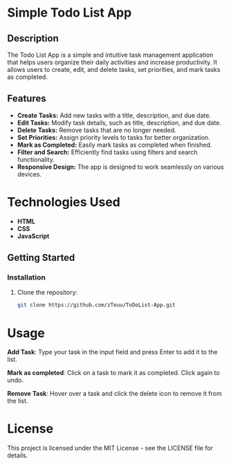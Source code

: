 # Simple Todo List App

## Description

The Todo List App is a simple and intuitive task management application that helps users organize their daily activities and increase productivity. It allows users to create, edit, and delete tasks, set priorities, and mark tasks as completed.

## Features

- **Create Tasks:** Add new tasks with a title, description, and due date.
- **Edit Tasks:** Modify task details, such as title, description, and due date.
- **Delete Tasks:** Remove tasks that are no longer needed.
- **Set Priorities:** Assign priority levels to tasks for better organization.
- **Mark as Completed:** Easily mark tasks as completed when finished.
- **Filter and Search:** Efficiently find tasks using filters and search functionality.
- **Responsive Design:** The app is designed to work seamlessly on various devices.

# Technologies Used
- **HTML**
- **CSS**
- **JavaScript**
## Getting Started

### Installation

1. Clone the repository:

   ```bash
   git clone https://github.com/zTouu/ToDoList-App.git


# Usage
**Add Task**: Type your task in the input field and press Enter to add it to the list.

**Mark as completed**: Click on a task to mark it as completed. Click again to undo.

**Remove Task**: Hover over a task and click the delete icon to remove it from the list.

# License
This project is licensed under the MIT License - see the LICENSE file for details.